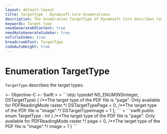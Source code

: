 ```yaml
---
layout: default-layout
title: TargetType - Dynamsoft Core Enumerations
description: The enumeration TargetType of Dynamsoft Core describes target types.
keywords: Target type
needGenerateH3Content: true
needAutoGenerateSidebar: true
noTitleIndex: true
breadcrumbText: TargetType
codeAutoHeight: true
---
```


# Enumeration TargetType

`TargetType` describes the target types.

<div class="sample-code-prefix template2"></div>
   >- Objective-C
   >- Swift
   >
>
```objc
typedef NS_ENUM(NSInteger, DSTargetType)
{
   /**The target type of the PDF file is "page". Only available for PDFReadingMode raster.*/
   DSTargetTypePage = 0,
   /**The target type of the PDF file is "image".*/
   DSTargetTypeImage = 1
};
```
>
```swift
public enum TargetType : Int
{
   /**The target type of the PDF file is "page". Only available for PDFReadingMode raster.*/
   page = 0,
   /**The target type of the PDF file is "image".*/
   image = 1
}
```
